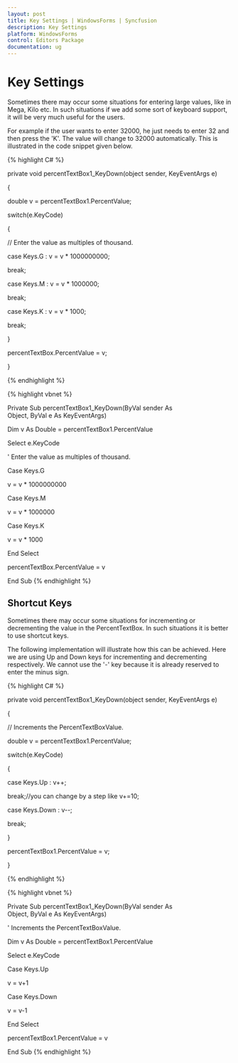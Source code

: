```yaml
---
layout: post
title: Key Settings | WindowsForms | Syncfusion
description: Key Settings
platform: WindowsForms
control: Editors Package
documentation: ug
---
```



# Key Settings

Sometimes there may occur some situations for entering large values, like in Mega, Kilo etc. In such situations if we add some sort of keyboard support, it will be very much useful for the users.

For example if the user wants to enter 32000, he just needs to enter 32 and then press the 'K'. The value will change to 32000 automatically. This is illustrated in the code snippet given below.



{% highlight C# %}




private void percentTextBox1_KeyDown(object sender, KeyEventArgs e)

{

double v = percentTextBox1.PercentValue;

switch(e.KeyCode)

{

// Enter the value as multiples of thousand.

case Keys.G : v = v * 1000000000;

break;

case Keys.M : v = v * 1000000;

break;

case Keys.K : v = v * 1000;

break;

}

percentTextBox.PercentValue = v;

}


{% endhighlight %}


{% highlight vbnet %}


Private Sub percentTextBox1_KeyDown(ByVal sender As Object, ByVal e As KeyEventArgs)

Dim v As Double = percentTextBox1.PercentValue

Select e.KeyCode

' Enter the value as multiples of thousand.

Case Keys.G

v = v * 1000000000

Case Keys.M

v = v * 1000000

Case Keys.K

v = v * 1000

End Select

percentTextBox.PercentValue = v

End Sub
{% endhighlight %}


## Shortcut Keys

Sometimes there may occur some situations for incrementing or decrementing the value in the PercentTextBox. In such situations it is better to use shortcut keys.

The following implementation will illustrate how this can be achieved. Here we are using Up and Down keys for incrementing and decrementing respectively. We cannot use the '-' key because it is already reserved to enter the minus sign.



{% highlight C# %}


private void percentTextBox1_KeyDown(object sender, KeyEventArgs e)

{

// Increments the PercentTextBoxValue.

double v = percentTextBox1.PercentValue;

switch(e.KeyCode)

{

case Keys.Up : v++;

break;//you can change by a step like v+=10;

case Keys.Down : v--;

break;

}

percentTextBox1.PercentValue = v;

}

{% endhighlight %}




{% highlight vbnet %}



Private Sub percentTextBox1_KeyDown(ByVal sender As Object, ByVal e As KeyEventArgs)

' Increments the PercentTextBoxValue.

Dim v As Double = percentTextBox1.PercentValue

Select e.KeyCode

Case Keys.Up

v = v+1

Case Keys.Down

v = v-1

End Select

percentTextBox1.PercentValue = v

End Sub
{% endhighlight %}